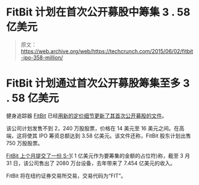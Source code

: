 # FitBit 计划在首次公开募股中筹集 3 . 58 亿美元

> 原文：<https://web.archive.org/web/https://techcrunch.com/2015/06/02/fitbit-ipo-358-million/>

# FitBit 计划通过首次公开募股筹集至多 3 . 58 亿美元

健身追踪器 [FitBit](https://web.archive.org/web/20230223153855/http://www.fitbit.com/) 已经[用新的定价细节更新了其首次公开募股的文件](https://web.archive.org/web/20230223153855/http://www.sec.gov/Archives/edgar/data/1447599/000119312515209758/d875679ds1a.htm)。

该公司计划发售不到 2，240 万股股票，价格在 14 美元至 16 美元之间。在高端，这将使其 IPO 筹资总额达到 3.58 亿美元。该文件还称，FitBit 股东计划出售 750 万股股票。

[FitBit 上个月提交了一份 S-1](https://web.archive.org/web/20230223153855/https://techcrunch.com/2015/05/07/fitbit-s-1/)( 1 亿美元作为要筹集的金额的占位符)称，截至 3 月 31 日，该公司售出了 2080 万台设备，去年带来了 7.454 亿美元的收入。

FitBit 将在纽约证券交易所交易，交易代码为“FIT”。